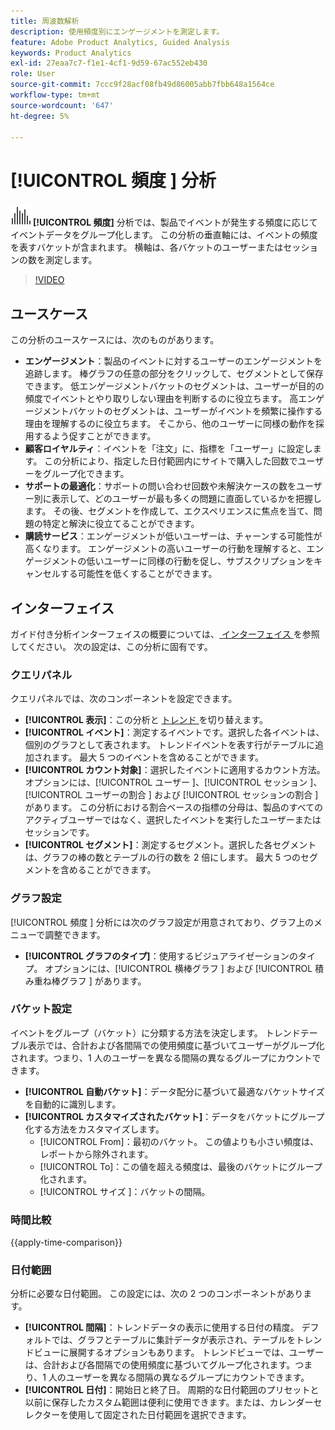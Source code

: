 ```yaml
---
title: 周波数解析
description: 使用頻度別にエンゲージメントを測定します。
feature: Adobe Product Analytics, Guided Analysis
keywords: Product Analytics
exl-id: 27eaa7c7-f1e1-4cf1-9d59-67ac552eb430
role: User
source-git-commit: 7ccc9f28acf08fb49d86005abb7fbb648a1564ce
workflow-type: tm+mt
source-wordcount: '647'
ht-degree: 5%

---
```


# [!UICONTROL  頻度 ] 分析

![ 頻度 ](/help/assets/icons/Histogram.svg)**[!UICONTROL 頻度]** 分析では、製品でイベントが発生する頻度に応じてイベントデータをグループ化します。 この分析の垂直軸には、イベントの頻度を表すバケットが含まれます。 横軸は、各バケットのユーザーまたはセッションの数を測定します。

>[!VIDEO](https://video.tv.adobe.com/v/3428089/?learn=on)

## ユースケース

この分析のユースケースには、次のものがあります。

* **エンゲージメント**：製品のイベントに対するユーザーのエンゲージメントを追跡します。 棒グラフの任意の部分をクリックして、セグメントとして保存できます。 低エンゲージメントバケットのセグメントは、ユーザーが目的の頻度でイベントとやり取りしない理由を判断するのに役立ちます。 高エンゲージメントバケットのセグメントは、ユーザーがイベントを頻繁に操作する理由を理解するのに役立ちます。 そこから、他のユーザーに同様の動作を採用するよう促すことができます。
* **顧客ロイヤルティ**：イベントを「注文」に、指標を「ユーザー」に設定します。 この分析により、指定した日付範囲内にサイトで購入した回数でユーザーをグループ化できます。
* **サポートの最適化**：サポートの問い合わせ回数や未解決ケースの数をユーザー別に表示して、どのユーザーが最も多くの問題に直面しているかを把握します。 その後、セグメントを作成して、エクスペリエンスに焦点を当て、問題の特定と解決に役立てることができます。
* **購読サービス**：エンゲージメントが低いユーザーは、チャーンする可能性が高くなります。 エンゲージメントの高いユーザーの行動を理解すると、エンゲージメントの低いユーザーに同様の行動を促し、サブスクリプションをキャンセルする可能性を低くすることができます。

## インターフェイス

ガイド付き分析インターフェイスの概要については、[ インターフェイス ](../overview.md#interface) を参照してください。 次の設定は、この分析に固有です。

### クエリパネル

クエリパネルでは、次のコンポーネントを設定できます。

* **[!UICONTROL 表示]**：この分析と [ トレンド ](trends.md) を切り替えます。
* **[!UICONTROL イベント]**：測定するイベントです。選択した各イベントは、個別のグラフとして表されます。 トレンドイベントを表す行がテーブルに追加されます。 最大 5 つのイベントを含めることができます。
* **[!UICONTROL カウント対象]**：選択したイベントに適用するカウント方法。 オプションには、[!UICONTROL  ユーザー ]、[!UICONTROL  セッション ]、[!UICONTROL  ユーザーの割合 ] および [!UICONTROL  セッションの割合 ] があります。 この分析における割合ベースの指標の分母は、製品のすべてのアクティブユーザーではなく、選択したイベントを実行したユーザーまたはセッションです。
* **[!UICONTROL セグメント]**：測定するセグメント。選択した各セグメントは、グラフの棒の数とテーブルの行の数を 2 倍にします。 最大 5 つのセグメントを含めることができます。

### グラフ設定

[!UICONTROL  頻度 ] 分析には次のグラフ設定が用意されており、グラフ上のメニューで調整できます。

* **[!UICONTROL グラフのタイプ]**：使用するビジュアライゼーションのタイプ。 オプションには、[!UICONTROL  横棒グラフ ] および [!UICONTROL  積み重ね棒グラフ ] があります。

### バケット設定

イベントをグループ（バケット）に分類する方法を決定します。 トレンドテーブル表示では、合計および各間隔での使用頻度に基づいてユーザーがグループ化されます。つまり、1 人のユーザーを異なる間隔の異なるグループにカウントできます。

* **[!UICONTROL 自動バケット]**：データ配分に基づいて最適なバケットサイズを自動的に識別します。
* **[!UICONTROL カスタマイズされたバケット]**：データをバケットにグループ化する方法をカスタマイズします。
   * [!UICONTROL From]：最初のバケット。 この値よりも小さい頻度は、レポートから除外されます。
   * [!UICONTROL To]：この値を超える頻度は、最後のバケットにグループ化されます。
   * [!UICONTROL  サイズ ]：バケットの間隔。

### 時間比較

{{apply-time-comparison}}

### 日付範囲

分析に必要な日付範囲。 この設定には、次の 2 つのコンポーネントがあります。

* **[!UICONTROL 間隔]**：トレンドデータの表示に使用する日付の精度。 デフォルトでは、グラフとテーブルに集計データが表示され、テーブルをトレンドビューに展開するオプションもあります。 トレンドビューでは、ユーザーは、合計および各間隔での使用頻度に基づいてグループ化されます。つまり、1 人のユーザーを異なる間隔の異なるグループにカウントできます。
* **[!UICONTROL 日付]**：開始日と終了日。 周期的な日付範囲のプリセットと以前に保存したカスタム範囲は便利に使用できます。または、カレンダーセレクターを使用して固定された日付範囲を選択できます。


<!--
## Example

See below foran example of the analysis.

![Frequency](../assets/frequency.png)

-->
